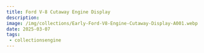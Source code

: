 ```yaml
---
title: Ford V-8 Cutaway Engine Display
description: 
image: /img/collections/Early-Ford-V8-Engine-Cutaway-Display-A001.webp
date: 2025-03-07
tags: 
 - collectionsengine
---
```


